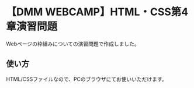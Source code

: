 # 【DMM WEBCAMP】HTML・CSS第4章演習問題
Webページの枠組みについての演習問題で作成しました。

## 使い方
HTML/CSSファイルなので、PCのブラウザにてお使いいただけます。
